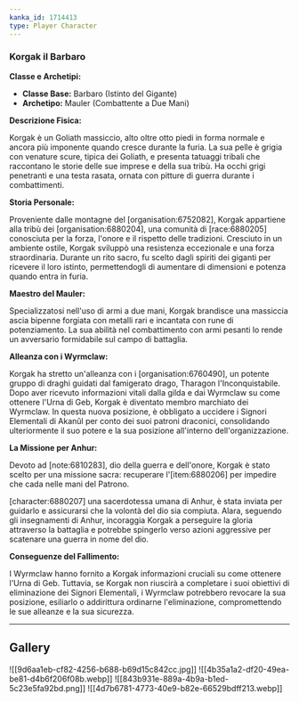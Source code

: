 ```yaml
---
kanka_id: 1714413
type: Player Character
---
```


### **Korgak il Barbaro**

**Classe e Archetipi:**

* **Classe Base:** Barbaro (Istinto del Gigante)
* **Archetipo:** Mauler (Combattente a Due Mani)

**Descrizione Fisica:**

Korgak è un Goliath massiccio, alto oltre otto piedi in forma normale e ancora più imponente quando cresce durante la furia. La sua pelle è grigia con venature scure, tipica dei Goliath, e presenta tatuaggi tribali che raccontano le storie delle sue imprese e della sua tribù. Ha occhi grigi penetranti e una testa rasata, ornata con pitture di guerra durante i combattimenti.

**Storia Personale:**

Proveniente dalle montagne del [organisation:6752082], Korgak appartiene alla tribù dei [organisation:6880204], una comunità di [race:6880205] conosciuta per la forza, l'onore e il rispetto delle tradizioni. Cresciuto in un ambiente ostile, Korgak sviluppò una resistenza eccezionale e una forza straordinaria. Durante un rito sacro, fu scelto dagli spiriti dei giganti per ricevere il loro istinto, permettendogli di aumentare di dimensioni e potenza quando entra in furia.

**Maestro del Mauler:**

Specializzatosi nell'uso di armi a due mani, Korgak brandisce una massiccia ascia bipenne forgiata con metalli rari e incantata con rune di potenziamento. La sua abilità nel combattimento con armi pesanti lo rende un avversario formidabile sul campo di battaglia.

**Alleanza con i Wyrmclaw:**

Korgak ha stretto un'alleanza con i [organisation:6760490], un potente gruppo di draghi guidati dal famigerato drago, Tharagon l'Inconquistabile. Dopo aver ricevuto informazioni vitali dalla gilda e dai Wyrmclaw su come ottenere l'Urna di Geb, Korgak è diventato membro marchiato dei Wyrmclaw. In questa nuova posizione, è obbligato a uccidere i Signori Elementali di Akanûl per conto dei suoi patroni draconici, consolidando ulteriormente il suo potere e la sua posizione all'interno dell'organizzazione.

**La Missione per Anhur:**

Devoto ad [note:6810283], dio della guerra e dell'onore, Korgak è stato scelto per una missione sacra: recuperare l'[item:6880206] per impedire che cada nelle mani del Patrono.   
  
[character:6880207] una sacerdotessa umana di Anhur, è stata inviata per guidarlo e assicurarsi che la volontà del dio sia compiuta. Alara, seguendo gli insegnamenti di Anhur, incoraggia Korgak a perseguire la gloria attraverso la battaglia e potrebbe spingerlo verso azioni aggressive per scatenare una guerra in nome del dio.

  

**Conseguenze del Fallimento:**

I Wyrmclaw hanno fornito a Korgak informazioni cruciali su come ottenere l'Urna di Geb. Tuttavia, se Korgak non riuscirà a completare i suoi obiettivi di eliminazione dei Signori Elementali, i Wyrmclaw potrebbero revocare la sua posizione, esiliarlo o addirittura ordinarne l'eliminazione, compromettendo le sue alleanze e la sua sicurezza.

***
## Gallery
![[9d6aa1eb-cf82-4256-b688-b69d15c842cc.jpg]]
![[4b35a1a2-df20-49ea-be81-d4b6f206f08b.webp]]
![[843b931e-889a-4b9a-b1ed-5c23e5fa92bd.png]]
![[4d7b6781-4773-40e9-b82e-66529bdff213.webp]]